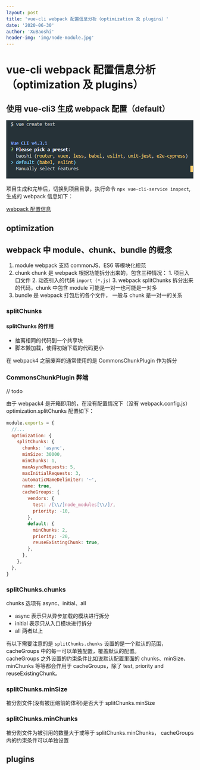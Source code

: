 ```yaml
---
layout: post
title: 'vue-cli webpack 配置信息分析（optimization 及 plugins）'
date: '2020-06-30'
author: 'XuBaoshi'
header-img: 'img/node-module.jpg'
---
```


# vue-cli webpack 配置信息分析（optimization 及 plugins）

## 使用 vue-cli3 生成 webpack 配置（default）

![/img/vue-cli/1.png](/img/vue-cli/1.png)

项目生成和完毕后，切换到项目目录，执行命令 `npx vue-cli-service inspect`, 生成的 webpack 信息如下：

[webpack 配置信息](/img/vue-cli/config.js)

## optimization

## webpack 中 module、chunk、bundle 的概念

1. module webpack 支持 commonJS、ES6 等模块化规范
2. chunk chunk 是 webpack 根据功能拆分出来的，包含三种情况： 1. 项目入口文件 2. 动态引入的代码 `import (*.js)` 3. webpack splitChunks 拆分出来的代码，chunk 中包含 module 可能是一对一也可能是一对多
3. bundle 是 webpack 打包后的各个文件， 一般与 chunk 是一对一的关系

### splitChunks

#### splitChunks 的作用

- 抽离相同的代码到一个共享块
- 脚本懒加载，使得初始下载的代码更小

在 webpack4 之前废弃的通常使用的是 CommonsChunkPlugin 作为拆分

### CommonsChunkPlugin 弊端

// todo

由于 webpack4 是开箱即用的，在没有配置情况下（没有 webpack.config.js）optimization.splitChunks 配置如下：

```javascript
module.exports = {
  //...
  optimization: {
    splitChunks: {
      chunks: 'async',
      minSize: 30000,
      minChunks: 1,
      maxAsyncRequests: 5,
      maxInitialRequests: 3,
      automaticNameDelimiter: '~',
      name: true,
      cacheGroups: {
        vendors: {
          test: /[\\/]node_modules[\\/]/,
          priority: -10,
        },
        default: {
          minChunks: 2,
          priority: -20,
          reuseExistingChunk: true,
        },
      },
    },
  },
}
```

### splitChunks.chunks

chunks 选项有 async、initial、all

- async 表示只从异步加载的模块进行拆分
- initial 表示只从入口模块进行拆分
- all 两者以上

有以下需要注意的是 `splitChunks.chunks` 设置的是一个默认的范围，cacheGroups 中的每一可以单独配置，覆盖默认的配置。  
cacheGroups 之外设置的约束条件比如说默认配置里面的 chunks、minSize、minChunks 等等都会作用于 cacheGroups，除了 test, priority and reuseExistingChunk。

### splitChunks.minSize

被分割文件(没有被压缩前的体积)是否大于 splitChunks.minSize

### splitChunks.minChunks

被分割文件为被引用的数量大于或等于 splitChunks.minChunks， cacheGroups 内的约束条件可以单独设置

## plugins
